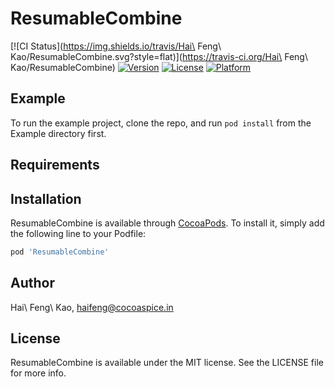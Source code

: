 # ResumableCombine

[![CI Status](https://img.shields.io/travis/Hai\ Feng\ Kao/ResumableCombine.svg?style=flat)](https://travis-ci.org/Hai\ Feng\ Kao/ResumableCombine)
[![Version](https://img.shields.io/cocoapods/v/ResumableCombine.svg?style=flat)](https://cocoapods.org/pods/ResumableCombine)
[![License](https://img.shields.io/cocoapods/l/ResumableCombine.svg?style=flat)](https://cocoapods.org/pods/ResumableCombine)
[![Platform](https://img.shields.io/cocoapods/p/ResumableCombine.svg?style=flat)](https://cocoapods.org/pods/ResumableCombine)

## Example

To run the example project, clone the repo, and run `pod install` from the Example directory first.

## Requirements

## Installation

ResumableCombine is available through [CocoaPods](https://cocoapods.org). To install
it, simply add the following line to your Podfile:

```ruby
pod 'ResumableCombine'
```

## Author

Hai\ Feng\ Kao, haifeng@cocoaspice.in

## License

ResumableCombine is available under the MIT license. See the LICENSE file for more info.
